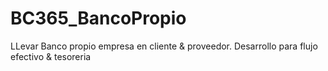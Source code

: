 # BC365_BancoPropio
LLevar Banco propio empresa en cliente &amp; proveedor. Desarrollo para flujo efectivo &amp; tesoreria
